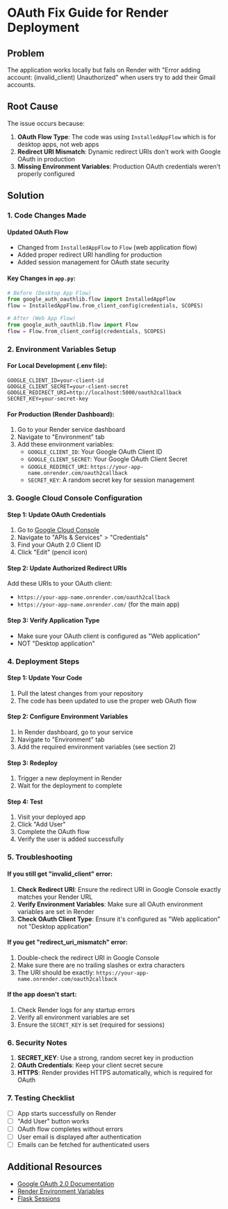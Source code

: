# OAuth Fix Guide for Render Deployment

## Problem
The application works locally but fails on Render with "Error adding account: (invalid_client) Unauthorized" when users try to add their Gmail accounts.

## Root Cause
The issue occurs because:
1. **OAuth Flow Type**: The code was using `InstalledAppFlow` which is for desktop apps, not web apps
2. **Redirect URI Mismatch**: Dynamic redirect URIs don't work with Google OAuth in production
3. **Missing Environment Variables**: Production OAuth credentials weren't properly configured

## Solution

### 1. Code Changes Made

#### Updated OAuth Flow
- Changed from `InstalledAppFlow` to `Flow` (web application flow)
- Added proper redirect URI handling for production
- Added session management for OAuth state security

#### Key Changes in `app.py`:
```python
# Before (Desktop App Flow)
from google_auth_oauthlib.flow import InstalledAppFlow
flow = InstalledAppFlow.from_client_config(credentials, SCOPES)

# After (Web App Flow)
from google_auth_oauthlib.flow import Flow
flow = Flow.from_client_config(credentials, SCOPES)
```

### 2. Environment Variables Setup

#### For Local Development (.env file):
```env
GOOGLE_CLIENT_ID=your-client-id
GOOGLE_CLIENT_SECRET=your-client-secret
GOOGLE_REDIRECT_URI=http://localhost:5000/oauth2callback
SECRET_KEY=your-secret-key
```

#### For Production (Render Dashboard):
1. Go to your Render service dashboard
2. Navigate to "Environment" tab
3. Add these environment variables:
   - `GOOGLE_CLIENT_ID`: Your Google OAuth Client ID
   - `GOOGLE_CLIENT_SECRET`: Your Google OAuth Client Secret
   - `GOOGLE_REDIRECT_URI`: `https://your-app-name.onrender.com/oauth2callback`
   - `SECRET_KEY`: A random secret key for session management

### 3. Google Cloud Console Configuration

#### Step 1: Update OAuth Credentials
1. Go to [Google Cloud Console](https://console.cloud.google.com/)
2. Navigate to "APIs & Services" > "Credentials"
3. Find your OAuth 2.0 Client ID
4. Click "Edit" (pencil icon)

#### Step 2: Update Authorized Redirect URIs
Add these URIs to your OAuth client:
- `https://your-app-name.onrender.com/oauth2callback`
- `https://your-app-name.onrender.com/` (for the main app)

#### Step 3: Verify Application Type
- Make sure your OAuth client is configured as "Web application"
- NOT "Desktop application"

### 4. Deployment Steps

#### Step 1: Update Your Code
1. Pull the latest changes from your repository
2. The code has been updated to use the proper web OAuth flow

#### Step 2: Configure Environment Variables
1. In Render dashboard, go to your service
2. Navigate to "Environment" tab
3. Add the required environment variables (see section 2)

#### Step 3: Redeploy
1. Trigger a new deployment in Render
2. Wait for the deployment to complete

#### Step 4: Test
1. Visit your deployed app
2. Click "Add User"
3. Complete the OAuth flow
4. Verify the user is added successfully

### 5. Troubleshooting

#### If you still get "invalid_client" error:
1. **Check Redirect URI**: Ensure the redirect URI in Google Console exactly matches your Render URL
2. **Verify Environment Variables**: Make sure all OAuth environment variables are set in Render
3. **Check OAuth Client Type**: Ensure it's configured as "Web application" not "Desktop application"

#### If you get "redirect_uri_mismatch" error:
1. Double-check the redirect URI in Google Console
2. Make sure there are no trailing slashes or extra characters
3. The URI should be exactly: `https://your-app-name.onrender.com/oauth2callback`

#### If the app doesn't start:
1. Check Render logs for any startup errors
2. Verify all environment variables are set
3. Ensure the `SECRET_KEY` is set (required for sessions)

### 6. Security Notes

1. **SECRET_KEY**: Use a strong, random secret key in production
2. **OAuth Credentials**: Keep your client secret secure
3. **HTTPS**: Render provides HTTPS automatically, which is required for OAuth

### 7. Testing Checklist

- [ ] App starts successfully on Render
- [ ] "Add User" button works
- [ ] OAuth flow completes without errors
- [ ] User email is displayed after authentication
- [ ] Emails can be fetched for authenticated users

## Additional Resources

- [Google OAuth 2.0 Documentation](https://developers.google.com/identity/protocols/oauth2)
- [Render Environment Variables](https://render.com/docs/environment-variables)
- [Flask Sessions](https://flask.palletsprojects.com/en/2.0.x/quickstart/#sessions)
